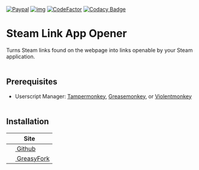 [![Paypal](https://img.shields.io/badge/Paypal-Donate!-%23003087.svg?logo=paypal&style=flat)](https://paypal.me/JaxEllis)
[![img](https://img.shields.io/github/issues/jaxellis/Steam-Link-App-Opener.svg?style=flat-square&logo=github&logoColor=white)](https://github.com/jaxellis/Steam-Link-App-Opener/issues)
[![CodeFactor](https://www.codefactor.io/repository/github/jaxellis/Steam-Link-App-Opener/badge)](https://www.codefactor.io/repository/github/jaxellis/Steam-Link-App-Opener)
[![Codacy Badge](https://app.codacy.com/project/badge/Grade/495373b055e44a97b2af35b38d045af1)](https://www.codacy.com/gh/jaxellis/Steam-Link-App-Opener/dashboard?utm_source=github.com&utm_medium=referral&utm_content=jaxellis/Steam-Link-App-Opener&utm_campaign=Badge_Grade)

# Steam Link App Opener

Turns Steam links found on the webpage into links openable by your Steam application.
<br/><br/>
## Prerequisites

* Userscript Manager: [Tampermonkey](https://www.tampermonkey.net/), [Greasemonkey](https://www.greasespot.net/), or [Violentmonkey](https://violentmonkey.github.io/)
<br/><br/>
## Installation

<!--pages-->
<table>
	<thead>
		<tr>
			<th>Site</th>
		</tr>
	</thead>
	<tbody>
		<tr>
			<td>
				<a href="https://github.com/jaxellis/Steam-Link-App-Opener/raw/main/Steam_Link_App_Opener.user.js"><img src="https://github.com/fluidicon.png" style="width: 16px; height: 16px;"/> Github</a>
			</td>
		</tr>
		<tr>
			<td>
				<a href="https://greasyfork.org/en/scripts/436231-steam-link-app-opener"><img src="https://greasyfork.org/packs/media/images/blacklogo16-5421a97c75656cecbe2befcec0778a96.png" style="width: 16px; height: 16px;"/> GreasyFork</a>
			</td>
		</tr>
        <tr></tr>
	</tbody>
</table>
<!--/pages-->
